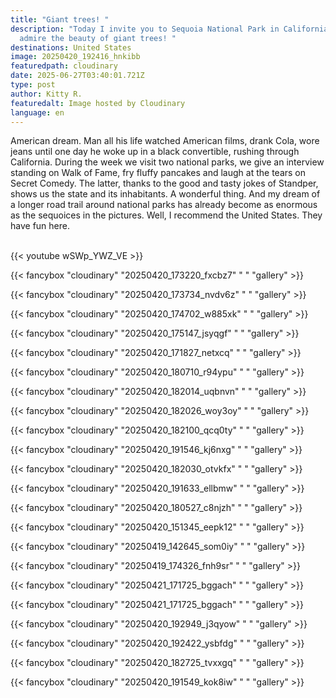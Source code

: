 ```yaml
---
title: "Giant trees! "
description: "Today I invite you to Sequoia National Park in California, to
  admire the beauty of giant trees! "
destinations: United States
image: 20250420_192416_hnkibb
featuredpath: cloudinary
date: 2025-06-27T03:40:01.721Z
type: post
author: Kitty R.
featuredalt: Image hosted by Cloudinary
language: en
---
```



American dream. Man all his life watched American films, drank Cola, wore jeans until one day he woke up in a black convertible, rushing through California. During the week we visit two national parks, we give an interview standing on Walk of Fame, fry fluffy pancakes and laugh at the tears on Secret Comedy. The latter, thanks to the good and tasty jokes of Standper, shows us the state and its inhabitants. A wonderful thing. And my dream of a longer road trail around national parks has already become as enormous as the sequoices in the pictures. Well, I recommend the United States. They have fun here.



<br>{{< youtube wSWp_YWZ_VE >}}</br>

{{< fancybox "cloudinary" "20250420_173220_fxcbz7" "  " "gallery" >}}

{{< fancybox "cloudinary" "20250420_173734_nvdv6z" "  " "gallery" >}}

{{< fancybox "cloudinary" "20250420_174702_w885xk" "  " "gallery" >}}

{{< fancybox "cloudinary" "20250420_175147_jsyqgf" "  " "gallery" >}}

{{< fancybox "cloudinary" "20250420_171827_netxcq" "  " "gallery" >}}

{{< fancybox "cloudinary" "20250420_180710_r94ypu" "  " "gallery" >}}

{{< fancybox "cloudinary" "20250420_182014_uqbnvn" "  " "gallery" >}}

{{< fancybox "cloudinary" "20250420_182026_woy3oy" "  " "gallery" >}}

{{< fancybox "cloudinary" "20250420_182100_qcq0ty" "  " "gallery" >}}

{{< fancybox "cloudinary" "20250420_191546_kj6nxg" "  " "gallery" >}}

{{< fancybox "cloudinary" "20250420_182030_otvkfx" "  " "gallery" >}}

{{< fancybox "cloudinary" "20250420_191633_ellbmw" "  " "gallery" >}}

{{< fancybox "cloudinary" "20250420_180527_c8njzh" "  " "gallery" >}}

{{< fancybox "cloudinary" "20250420_151345_eepk12" "  " "gallery" >}}

{{< fancybox "cloudinary" "20250419_142645_som0iy" "  " "gallery" >}}

{{< fancybox "cloudinary" "20250419_174326_fnh9sr" "  " "gallery" >}}

{{< fancybox "cloudinary" "20250421_171725_bggach" "  " "gallery" >}}

{{< fancybox "cloudinary" "20250421_171725_bggach" "  " "gallery" >}}

{{< fancybox "cloudinary" "20250420_192949_j3qyow" "  " "gallery" >}}

{{< fancybox "cloudinary" "20250420_192422_ysbfdg" "  " "gallery" >}}

{{< fancybox "cloudinary" "20250420_182725_tvxxgq" "  " "gallery" >}}

{{< fancybox "cloudinary" "20250420_191549_kok8iw" "  " "gallery" >}}